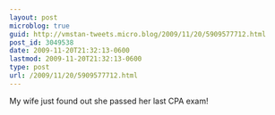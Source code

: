 ```yaml
---
layout: post
microblog: true
guid: http://vmstan-tweets.micro.blog/2009/11/20/5909577712.html
post_id: 3049538
date: 2009-11-20T21:32:13-0600
lastmod: 2009-11-20T21:32:13-0600
type: post
url: /2009/11/20/5909577712.html
---
```

My wife just found out she passed her last CPA exam!
